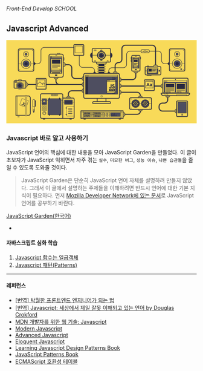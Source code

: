 ###### Front-End Develop SCHOOL

## Javascript Advanced

![Javascript](images/jstips-header-blog.gif)

### Javascript 바로 알고 사용하기

JavaScript 언어의 핵심에 대한 내용을 모아 JavaScript Garden을 만들었다. 이 글이 초보자가 JavaScript 익히면서 자주 겪는 `실수`, `미묘한 버그`, `성능 이슈`, `나쁜 습관들`을 줄일 수 있도록 도와줄 것이다.

> JavaScript Garden은 단순히 JavaScript 언어 자체를 설명하려 만들지 않았다. 그래서 이 글에서 설명하는 주제들을 이해하려면 반드시 언어에 대한 기본 지식이 필요하다. 먼저 [Mozilla Developer Network에 있는 문서](https://developer.mozilla.org/ko/docs/Web/JavaScript)로 JavaScript 언어를 공부하기 바란다.

[JavaScript Garden(한국어)](http://bonsaiden.github.io/JavaScript-Garden/ko/)

-

#### 자바스크립트 심화 학습

1. [Javascript 함수는 일급객체](js-01-Javascript-FCO.md)
1. [Javascript 패턴(Patterns)](js-02-pattern.md)

---

#### 레퍼런스

- [[번역] 탁월한 프론트엔드 엔지니어가 되는 법](http://hyunseob.github.io/2016/02/21/how-to-become-a-great-frontend-engineer/)
- [[번역] Javascript: 세상에서 제일 잘못 이해되고 있는 언어 by Douglas Crokford](http://vandbt.tistory.com/36)
- [MDN 개발자를 위한 웹 기술: Javascript](https://developer.mozilla.org/ko/docs/Web/JavaScript)
- [Modern Javascript](http://basbossink.github.io/presentations/modern-javascript/modern-javascript.html)
- [Advanced Javascript](http://enterprisewebbook.com/appendix_a_advancedjs.html)
- [Eloquent Javascript](http://eloquentjavascript.net/)
- [Learning Javascript Design Patterns Book](https://addyosmani.com/resources/essentialjsdesignpatterns/book/)
- [JavaScript Patterns Book](http://www.vegeta.com/datastore/filestore/10/JavaScript.pdf)
- [ECMAScript 호환성 테이블](http://kangax.github.io/compat-table/es5/)